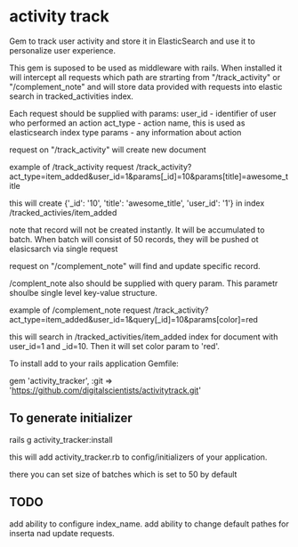 activity track
=============

Gem to track user activity and store it in ElasticSearch and use it to personalize user experience.

This gem is suposed to be used as middleware with rails. When installed it will intercept all requests which path are strarting from "/track_activity" or "/complement_note" and will store data provided with requests into elastic search in tracked_activities index.

Each request should be supplied with params: 
  user_id - identifier of user who performed an action
  act_type - action name, this is used as elasticsearch index type
  params - any information about action

request on "/track_activity" will create new document 

example of /track_activity request
  /track_activity?act_type=item_added&user_id=1&params[_id]=10&params[title]=awesome_title

  this will create {'_id': '10', 'title': 'awesome_title', 'user_id': '1'} in index /tracked_activies/item_added

note that record will not be created instantly. It will be accumulated to batch. When batch will consist of 50 records, they will be pushed ot elasicsarch via single request

request on "/complement_note" will find and update specific record.

/complent_note also should be supplied with query param. This parametr shoulbe single level key-value structure.


example of /complement_note request
  /track_activity?act_type=item_added&user_id=1&query[_id]=10&params[color]=red

this will search in /tracked_activities/item_added index for document with user_id=1 and _id=10. Then it will set color param to 'red'.


To install add to your rails application Gemfile:

gem 'activity_tracker', :git => 'https://github.com/digitalscientists/activitytrack.git'

To generate initializer
-------------

rails g activity_tracker:install

this will add activity_tracker.rb to config/initializers of your application.

there you can set size of batches which is set to 50 by default

TODO
-------------

add ability to configure index_name.
add ability to change default pathes for inserta nad update requests.


